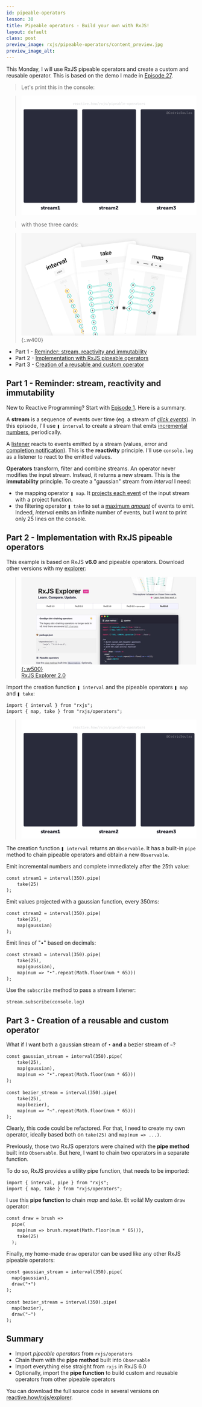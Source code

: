 ```yaml
---
id: pipeable-operators
lesson: 30
title: Pipeable operators - Build your own with RxJS!
layout: default
class: post
preview_image: rxjs/pipeable-operators/content_preview.jpg
preview_image_alt:
---
```


This Monday, I will use RxJS pipeable operators and create a custom and reusable operator. This is based on the demo I made in [Episode 27](/pipeline-operator).

> Let's print this in the console:

> ![](/img/rxjs/pipeable-operators/interval-map-draw.gif)

> with those three cards:

> ![](/img/rxjs/pipeable-operators/interval-map-take.png){:.w400}<br/>

* Part 1 - [Reminder: stream, reactivity and immutability](#part-1---reminder-stream-reactivity-and-immutability)
* Part 2 - [Implementation with RxJS pipeable operators](#part-2---implementation-with-rxjs-pipeable-operators)
* Part 3 - [Creation of a reusable and custom operator](#part-3---creation-of-a-reusable-and-custom-operator)

## Part 1 - Reminder: stream, reactivity and immutability

New to Reactive Programming? Start with [Episode 1](/fromEvent). Here is a summary.

A **stream** is a sequence of events over time (eg. a stream of [_click events_](/fromEvent)). In this episode, I'll use `❚ interval` to create a stream that emits [incremental numbers](/interval), periodically.

A [listener](/listen) reacts to events emitted by a stream (values, error and [completion notification](/take)). This is the **reactivity** principle. I'll use `console.log` as a listener to react to the emitted values.

**Operators** transform, filter and combine streams. An operator never modifies the input stream. Instead, it returns a new stream. This is the **immutability** principle. To create a "gaussian" stream from _interval_ I need:

* the mapping operator `❚ map`. It [projects each event](/map) of the input stream with a project function.
* the filtering operator `❚ take` to set a [maximum _amount_](/take) of events to emit. Indeed, _interval_ emits an infinite number of events, but I want to print only 25 lines on the console.

## Part 2 - Implementation with RxJS pipeable operators

This example is based on RxJS **v6.0** and pipeable operators. Download other versions with my [explorer](http://reactive.how/rxjs/explorer):

> [![](/img/rxjs/explorer/content_preview.jpg){:.w500}](/rxjs/explorer)<br/>[RxJS Explorer 2.0](/rxjs/explorer)

Import the creation function `❚ interval` and the pipeable operators `❚ map` and `❚ take`:

```
import { interval } from "rxjs";
import { map, take } from "rxjs/operators";
```

> ![](/img/rxjs/pipeable-operators/interval-map-draw.gif)

The creation function `❚ interval` returns an `Observable`. It has a built-in `pipe` method to chain pipeable operators and obtain a new `Observable`.

Emit incremental numbers and complete immediately after the 25th value:

```
const stream1 = interval(350).pipe(
    take(25)
);
```

Emit values projected with a gaussian function, every 350ms:

```
const stream2 = interval(350).pipe(
    take(25),
    map(gaussian)
);
```

Emit lines of "•" based on decimals:

```
const stream3 = interval(350).pipe(
    take(25),
    map(gaussian),
    map(num => "•".repeat(Math.floor(num * 65)))
);
```

Use the `subscribe` method to pass a stream listener:

```
stream.subscribe(console.log)
```

## Part 3 - Creation of a reusable and custom operator

What if I want both a gaussian stream of `•` **and** a bezier stream of `~`?

```
const gaussian_stream = interval(350).pipe(
    take(25),
    map(gaussian),
    map(num => "•".repeat(Math.floor(num * 65)))
);

const bezier_stream = interval(350).pipe(
    take(25),
    map(bezier),
    map(num => "~".repeat(Math.floor(num * 65)))
);
```

Clearly, this code could be refactored. For that, I need to create my own operator, ideally based both on `take(25)` and `map(num => ...)`.

Previously, those two RxJS operators were chained with the **pipe method** built into `Observable`. But here, I want to chain two operators in a separate function.

To do so, RxJS provides a utility pipe function, that needs to be imported:

```
import { interval, pipe } from "rxjs";
import { map, take } from "rxjs/operators";
```

I use this **pipe function** to chain _map_ and _take_. Et voilà! My custom `draw` operator:

```
const draw = brush =>
  pipe(
    map(num => brush.repeat(Math.floor(num * 65))),
    take(25)
  );
```

Finally, my home-made `draw` operator can be used like any other RxJS pipeable operators:

```
const gaussian_stream = interval(350).pipe(
  map(gaussian),
  draw("•")
);

const bezier_stream = interval(350).pipe(
  map(bezier),
  draw("~")
);
```

## Summary

* Import _pipeable operators_ from `rxjs/operators`
* Chain them with the **pipe method** built into `Observable`
* Import everything else straight from `rxjs` in RxJS 6.0
* Optionally, import the **pipe function** to build custom and reusable operators from other pipeable operators

You can download the full source code in several versions on [reactive.how/rxjs/explorer](http://reactive.how/rxjs/explorer).
